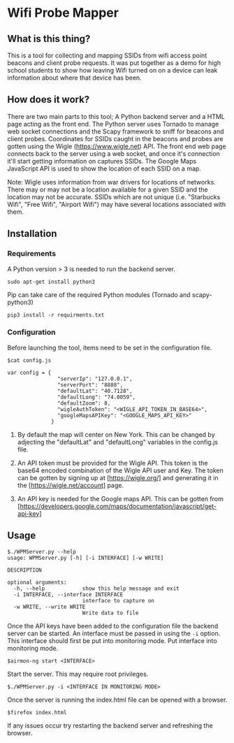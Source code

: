 # Wifi Probe Mapper

## What is this thing?
This is a tool for collecting and mapping SSIDs from wifi access point beacons and client probe requests. It was put together as a demo for high school students to show how leaving Wifi turned on on a device can leak information about where that device has been.

## How does it work?
There are two main parts to this tool; A Python backend server and a HTML page acting as the front end. The Python server uses Tornado to manage web socket connections and the Scapy framework to sniff for beacons and client probes. Coordinates for SSIDs caught in the beacons and probes are gotten using the Wigle (https://www.wigle.net) API. The front end web page connects back to the server using a web socket, and once it's connection it'll start getting information on captures SSIDs. The Google Maps JavaScript API is used to show the location of each SSID on a map.

Note: Wigle uses information from war drivers for locations of networks. There may or may not be a location available for a given SSID and the location may not be accurate. SSIDs which are not unique (i.e. "Starbucks Wifi", "Free Wifi", "Airport Wifi") may have several locations associated with them.

## Installation
### Requirements
A Python version > 3 is needed to run the backend server.
```
sudo apt-get install python3
```
Pip can take care of the required Python modules (Tornado and scapy-python3)
```
pip3 install -r requirments.txt 
```
### Configuration
Before launching the tool, items need to be set in the configuration file.
```
$cat config.js

var config = {
                "serverIp": "127.0.0.1",
                "serverPort": "8888",
                "defaultLat": "40.7128",
                "defaultLong": "74.0059",
                "defaultZoom": 8,
                "wigleAuthToken": "<WIGLE_API_TOKEN_IN_BASE64>",
                "googleMapsAPIKey": "<GOOGLE_MAPS_API_KEY>"
              }
```

1. By default the map will center on New York. This can be changed by adjecting the "defaultLat" and "defaultLong" variables in the config.js file.

1. An API token must be provided for the Wigle API. This token is the base64 encoded combination of the Wigle API user and Key. The token can be gotten by signing up at [https://wigle.org/] and generating it in the 
[https://wigle.net/account] page.

1. An API key is needed for the Google maps API. This can be gotten from [https://developers.google.com/maps/documentation/javascript/get-api-key]

## Usage

```
$./WPMServer.py --help
usage: WPMServer.py [-h] [-i INTERFACE] [-w WRITE]

DESCRIPTION

optional arguments:
  -h, --help            show this help message and exit
  -i INTERFACE, --interface INTERFACE
                        interface to capture on
  -w WRITE, --write WRITE
                        Write data to file
```

Once the API keys have been added to the configuration file the backend server can be started. An interface must be passed in using the `-i` option. This interface should first be put into monitoring mode.
Put interface into monitoring mode.
```
$airmon-ng start <INTERFACE>
```

Start the server. This may require root privileges.
```
$./WPMServer.py -i <INTERFACE IN MONITORING MODE>
``` 

Once the server is running the index.html file can be opened with a browser. 

```
$firefox index.html
```

If any issues occur try restarting the backend server and refreshing the browser.



